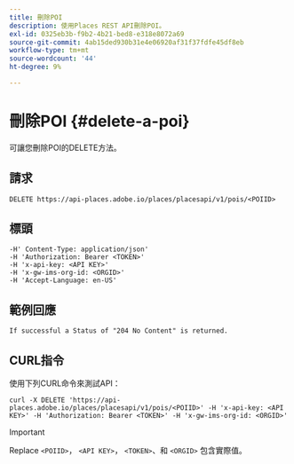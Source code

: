 ```yaml
---
title: 刪除POI
description: 使用Places REST API刪除POI。
exl-id: 0325eb3b-f9b2-4b21-bed8-e318e8072a69
source-git-commit: 4ab15ded930b31e4e06920af31f37fdfe45df8eb
workflow-type: tm+mt
source-wordcount: '44'
ht-degree: 9%

---
```


# 刪除POI {#delete-a-poi}

可讓您刪除POI的DELETE方法。

## 請求

```text
DELETE https://api-places.adobe.io/places/placesapi/v1/pois/<POIID>
```

## 標頭

```text
-H' Content-Type: application/json'  
-H 'Authorization: Bearer <TOKEN>'  
-H 'x-api-key: <API KEY>'  
-H 'x-gw-ims-org-id: <ORGID>'  
-H 'Accept-Language: en-US'
```

## 範例回應

```text
If successful a Status of "204 No Content" is returned.
```

## CURL指令

使用下列CURL命令來測試API：

```text
curl -X DELETE 'https://api-places.adobe.io/places/placesapi/v1/pois/<POIID>' -H 'x-api-key: <API KEY>' -H 'Authorization: Bearer <TOKEN>' -H 'x-gw-ims-org-id: <ORGID>'
```

>[!IMPORTANT]
>
>Replace `<POIID>`， `<API KEY>`， `<TOKEN>`、和 `<ORGID>` 包含實際值。
